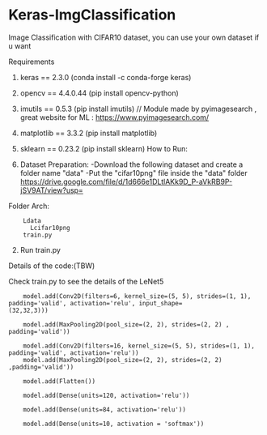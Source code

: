 # Keras-ImgClassification
Image Classification with CIFAR10 dataset, you can use your own dataset if u want

Requirements
1. keras == 2.3.0 (conda install -c conda-forge keras)
2. opencv == 4.4.0.44 (pip install opencv-python)
3. imutils == 0.5.3 (pip install imutils) // Module made by pyimagesearch , great website for ML : https://www.pyimagesearch.com/
4. matplotlib == 3.3.2 (pip install matplotlib)
5. sklearn == 0.23.2 (pip install sklearn)
How to Run:

1. Dataset Preparation:
-Download the following dataset and create a folder name "data"
-Put the "cifar10png" file inside the "data" folder
https://drive.google.com/file/d/1d666e1DLtlAKk9D_P-aVkRB9P-jSV9AT/view?usp=

Folder Arch:

        Ldata
          Lcifar10png
        train.py

2. Run train.py

Details of the code:(TBW)

Check train.py to see the details of the LeNet5

        model.add(Conv2D(filters=6, kernel_size=(5, 5), strides=(1, 1), padding='valid', activation='relu', input_shape=                        (32,32,3)))
        
        model.add(MaxPooling2D(pool_size=(2, 2), strides=(2, 2) , padding='valid'))

        model.add(Conv2D(filters=16, kernel_size=(5, 5), strides=(1, 1), padding='valid', activation='relu'))
        model.add(MaxPooling2D(pool_size=(2, 2), strides=(2, 2) ,padding='valid'))

        model.add(Flatten())

        model.add(Dense(units=120, activation='relu'))

        model.add(Dense(units=84, activation='relu'))

        model.add(Dense(units=10, activation = 'softmax'))
